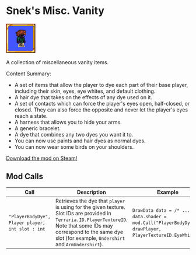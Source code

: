 # Snek's Misc. Vanity

![Snek's Misc. Vanity mod icon](icon.png)

A collection of miscellaneous vanity items.

Content Summary:
* A set of items that allow the player to dye each part of their base player, including their skin, eyes, eye whites, and default clothing.
* A hair dye that takes on the effects of any dye used on it.
* A set of contacts which can force the player's eyes open, half-closed, or closed. They can also force the opposite and never let the player's eyes reach a state.
* A harness that allows you to hide your arms.
* A generic bracelet.
* A dye that combines any two dyes you want it to.
* You can now use paints and hair dyes as normal dyes.
* You can now wear some birds on your shoulders.

[Download the mod on Steam!](https://steamcommunity.com/sharedfiles/filedetails/?id=2887867341)

## Mod Calls

| Call | Description | Example
| --- | --- | --- |
| `"PlayerBodyDye", Player player, int slot : int` | Retrieves the dye that `player` is using for the given texture. Slot IDs are provided in `Terraria.ID.PlayerTextureID`. Note that some IDs may correspond to the same dye slot (for example, `Undershirt` and `ArmUndershirt`). | `DrawData data = /* ... */;`<br/>`data.shader = mod.Call("PlayerBodyDye", drawPlayer, PlayerTextureID.EyeWhites);` |